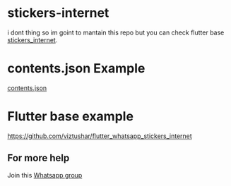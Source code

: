 # stickers-internet

i dont thing so im goint to mantain this repo but you can check flutter base [stickers_internet](https://github.com/viztushar/flutter_whatsapp_stickers_internet).


# contents.json Example

[contents.json](https://gist.github.com/viztushar/08845eb0d66572101515b22a471cd54c)

# Flutter base example
https://github.com/viztushar/flutter_whatsapp_stickers_internet

## For more help
Join this [Whatsapp group](https://chat.whatsapp.com/GskUyZUgDpaE7aHBLOB4tS)
